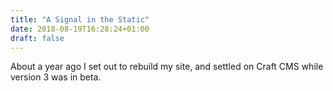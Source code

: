```yaml
---
title: "A Signal in the Static"
date: 2018-08-19T16:28:24+01:00
draft: false
---
```


About a year ago I set out to rebuild my site, and settled on Craft CMS while version 3 was in beta. 